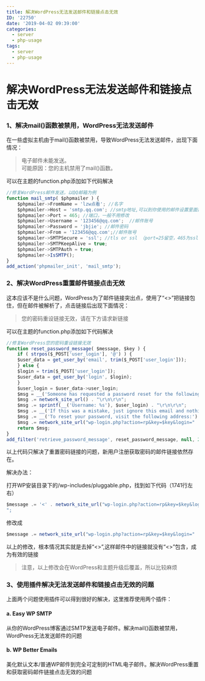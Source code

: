 ```yaml
---
title: 解决WordPress无法发送邮件和链接点击无效
ID: '22750'
date: '2019-04-02 09:39:00'
categories:
  - server
  - php-usage
tags:
  - server
  - php-usage
---
```


# 解决WordPress无法发送邮件和链接点击无效

### 1、解决mail()函数被禁用，WordPress无法发送邮件

在一些虚拟主机由于mail()函数被禁用，导致WordPress无法发送邮件，出现下面情况：

> 电子邮件未能发送。  
> 可能原因：您的主机禁用了mail()函数。

可以在主题的function.php添加如下代码解决

``` js 
//修复WordPress邮件发送，以QQ邮箱为例
function mail_smtp( $phpmailer ) {
    $phpmailer->FromName = 'lzw点看'; //名字
    $phpmailer->Host = 'smtp.qq.com'; //smtp地址,可以到你使用的邮件设置里面找
    $phpmailer->Port = 465; //端口，一般不用修改
    $phpmailer->Username = '123456@qq.com';  //邮件账号
    $phpmailer->Password = 'jbjie'; //邮件密码
    $phpmailer->From = '123456@qq.com';//邮件账号
    $phpmailer->SMTPSecure = 'ssl'; //tls or ssl （port=25留空，465为ssl）一般不用修改
    $phpmailer->SMTPKeepAlive = true;
    $phpmailer->SMTPAuth = true;
    $phpmailer->IsSMTP();
}
add_action('phpmailer_init', 'mail_smtp');
```

### 2、解决WordPress重置邮件链接点击无效

这本应该不是什么问题，WordPress为了邮件链接突出点，使用了“<>”把链接包住，但在邮件被解析了，点击链接后出现下面情况：

> 您的密码重设链接无效，请在下方请求新链接

可以在主题的function.php添加如下代码解决

``` js 
//修复WordPress您的密码重设链接无效
function reset_password_message( $message, $key ) {
    if ( strpos($_POST['user_login'], '@') ) {
    $user_data = get_user_by('email', trim($_POST['user_login']));
    } else {
    $login = trim($_POST['user_login']);
    $user_data = get_user_by('login', $login);
    }
    $user_login = $user_data->user_login;
    $msg = __('Someone has requested a password reset for the following account:'). "\r\n\r\n";
    $msg .= network_site_url() . "\r\n\r\n";
    $msg .= sprintf(__('Username: %s'), $user_login) . "\r\n\r\n";
    $msg .= __('If this was a mistake, just ignore this email and nothing will happen.') . "\r\n\r\n";
    $msg .= __('To reset your password, visit the following address:'). "\r\n\r\n";
    $msg .= network_site_url("wp-login.php?action=rp&key=$key&login=" . rawurlencode($user_login), 'login') ;
    return $msg;
}
add_filter('retrieve_password_message', reset_password_message, null, 2);
```

以上代码只解决了重置密码链接的问题，新用户注册获取密码的邮件链接依然存在。

解决办法：

打开WP安装目录下的/wp-includes/pluggable.php，找到如下代码（1741行左右）

``` js 
$message .= '<' . network_site_url("wp-login.php?action=rp&key=$key&login=" . rawurlencode($user->user_login), 'login') . ">
"; 
```

修改成

``` js 
$message .= network_site_url("wp-login.php?action=rp&key=$key&login=" . rawurlencode($user->user_login), 'login') . "\r\n\r\n";
```

以上的修改，根本情况其实就是去掉“<>”,这样邮件中的链接就没有“<>”包含，成为有效的链接

> 注意，以上修改会在WordPress和主题升级后覆盖，所以比较麻烦

### 3、使用插件解决无法发送邮件和链接点击无效的问题

上面两个问题使用插件可以得到很好的解决，这里推荐使用两个插件：

#### a. Easy WP SMTP

从你的WordPress博客通过SMTP发送电子邮件。解决mail()函数被禁用，WordPress无法发送邮件的问题

#### b. WP Better Emails

美化默认文本/普通WP邮件到完全可定制的HTML电子邮件。解决WordPress重置和获取密码邮件链接点击无效的问题
 
 
 
 
 
 
 
 
 
 
 
 
 
 
 
 
 
 
 
 
 
 
 
 
 
